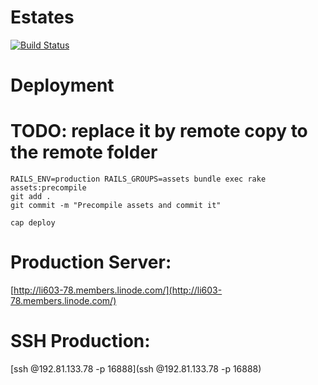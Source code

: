 # Estates

[![Build Status](https://drone.io/github.com/oivoodoo/estates/status.png)](https://drone.io/github.com/oivoodoo/estates/latest) 

# Deployment


# TODO: replace it by remote copy to the remote folder

```
RAILS_ENV=production RAILS_GROUPS=assets bundle exec rake assets:precompile
git add .
git commit -m "Precompile assets and commit it"
```

```
cap deploy
```

# Production Server:

[http://li603-78.members.linode.com/](http://li603-78.members.linode.com/)

# SSH Production:

[ssh <user-name>@192.81.133.78 -p 16888](ssh <user-name>@192.81.133.78 -p 16888)

